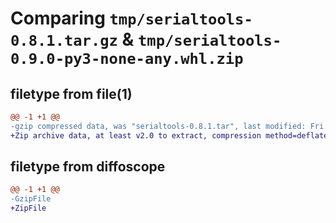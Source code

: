 # Comparing `tmp/serialtools-0.8.1.tar.gz` & `tmp/serialtools-0.9.0-py3-none-any.whl.zip`

## filetype from file(1)

```diff
@@ -1 +1 @@
-gzip compressed data, was "serialtools-0.8.1.tar", last modified: Fri Jan  1 00:00:00 2016, max compression
+Zip archive data, at least v2.0 to extract, compression method=deflate
```

## filetype from diffoscope

```diff
@@ -1 +1 @@
-GzipFile
+ZipFile
```

